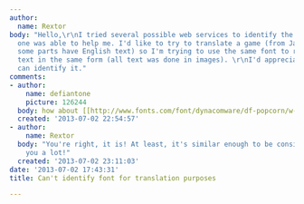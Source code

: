 ```yaml
---
author:
  name: Rextor
body: "Hello,\r\nI tried several possible web services to identify the font but no
  one was able to help me. I'd like to try to translate a game (from Japanese but
  some parts have English text) so I'm trying to use the same font to recreate new
  text in the same form (all text was done in images). \r\nI'd appreciate if someone
  can identify it."
comments:
- author:
    name: defiantone
    picture: 126244
  body: how about [[http://www.fonts.com/font/dynacomware/df-popcorn/w-7|DF Popcorn]]
  created: '2013-07-02 22:54:57'
- author:
    name: Rextor
  body: "You're right, it is! At least, it's similar enough to be considered as one.\r\nThank
    you a lot!"
  created: '2013-07-02 23:11:03'
date: '2013-07-02 17:43:31'
title: Can't identify font for translation purposes

---
```

